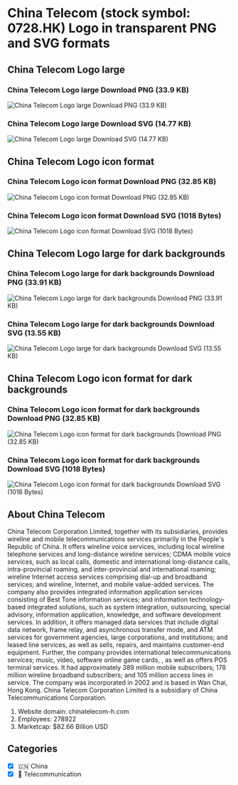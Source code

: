 # China Telecom (stock symbol: 0728.HK) Logo in transparent PNG and SVG formats

## China Telecom Logo large

### China Telecom Logo large Download PNG (33.9 KB)

![China Telecom Logo large Download PNG (33.9 KB)](/img/orig/0728.HK_BIG-9066f052.png)

### China Telecom Logo large Download SVG (14.77 KB)

![China Telecom Logo large Download SVG (14.77 KB)](/img/orig/0728.HK_BIG-36d7034b.svg)

## China Telecom Logo icon format

### China Telecom Logo icon format Download PNG (32.85 KB)

![China Telecom Logo icon format Download PNG (32.85 KB)](/img/orig/0728.HK-8a771f7d.png)

### China Telecom Logo icon format Download SVG (1018 Bytes)

![China Telecom Logo icon format Download SVG (1018 Bytes)](/img/orig/0728.HK-4c166d67.svg)

## China Telecom Logo large for dark backgrounds

### China Telecom Logo large for dark backgrounds Download PNG (33.91 KB)

![China Telecom Logo large for dark backgrounds Download PNG (33.91 KB)](/img/orig/0728.HK_BIG.D-6f2f2ca3.png)

### China Telecom Logo large for dark backgrounds Download SVG (13.55 KB)

![China Telecom Logo large for dark backgrounds Download SVG (13.55 KB)](/img/orig/0728.HK_BIG.D-4cd30229.svg)

## China Telecom Logo icon format for dark backgrounds

### China Telecom Logo icon format for dark backgrounds Download PNG (32.85 KB)

![China Telecom Logo icon format for dark backgrounds Download PNG (32.85 KB)](/img/orig/0728.HK.D-6f6edc2a.png)

### China Telecom Logo icon format for dark backgrounds Download SVG (1018 Bytes)

![China Telecom Logo icon format for dark backgrounds Download SVG (1018 Bytes)](/img/orig/0728.HK.D-6a5b4142.svg)

## About China Telecom

China Telecom Corporation Limited, together with its subsidiaries, provides wireline and mobile telecommunications services primarily in the People's Republic of China. It offers wireline voice services, including local wireline telephone services and long-distance wireline services; CDMA mobile voice services, such as local calls, domestic and international long-distance calls, intra-provincial roaming, and inter-provincial and international roaming; wireline Internet access services comprising dial-up and broadband services; and wireline, Internet, and mobile value-added services. The company also provides integrated information application services consisting of Best Tone information services; and information technology-based integrated solutions, such as system integration, outsourcing, special advisory, information application, knowledge, and software development services. In addition, it offers managed data services that include digital data network, frame relay, and asynchronous transfer mode, and ATM services for government agencies, large corporations, and institutions; and leased line services, as well as sells, repairs, and maintains customer-end equipment. Further, the company provides international telecommunications services; music, video, software online game cards, , as well as offers POS terminal services. It had approximately 389 million mobile subscribers; 178 million wireline broadband subscribers; and 105 million access lines in service. The company was incorporated in 2002 and is based in Wan Chai, Hong Kong. China Telecom Corporation Limited is a subsidiary of China Telecommunications Corporation.

1. Website domain: chinatelecom-h.com
2. Employees: 278922
3. Marketcap: $82.66 Billion USD


## Categories
- [x] 🇨🇳 China
- [x] 📡 Telecommunication
